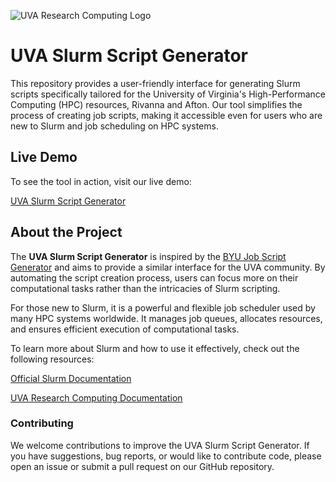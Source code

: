 ![UVA Research Computing Logo](https://learning.rc.virginia.edu/img/RC_logo.svg)
# UVA Slurm Script Generator
This repository provides a user-friendly interface for generating Slurm scripts specifically tailored for the University of Virginia's High-Performance Computing (HPC) resources, Rivanna and Afton. Our tool simplifies the process of creating job scripts, making it accessible even for users who are new to Slurm and job scheduling on HPC systems.

## Live Demo
To see the tool in action, visit our live demo:

[UVA Slurm Script Generator](https://uvarc.github.io/SlurmScriptGenerator/)

## About the Project
The **UVA Slurm Script Generator** is inspired by the [BYU Job Script Generator](https://rc.byu.edu/documentation/slurm/script-generator) and aims to provide a similar interface for the UVA community. By automating the script creation process, users can focus more on their computational tasks rather than the intricacies of Slurm scripting.

For those new to Slurm, it is a powerful and flexible job scheduler used by many HPC systems worldwide. It manages job queues, allocates resources, and ensures efficient execution of computational tasks.

To learn more about Slurm and how to use it effectively, check out the following resources:

[Official Slurm Documentation](https://slurm.schedmd.com/documentation.html)

[UVA Research Computing Documentation](https://www.rc.virginia.edu/userinfo/hpc/slurm/)

### Contributing
We welcome contributions to improve the UVA Slurm Script Generator. If you have suggestions, bug reports, or would like to contribute code, please open an issue or submit a pull request on our GitHub repository.